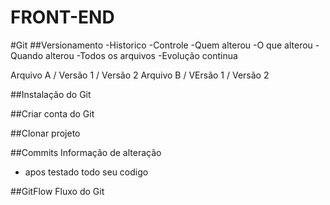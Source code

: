 # FRONT-END

#Git 
##Versionamento
-Historico
-Controle 
-Quem alterou
-O que alterou
-Quando alterou
-Todos os arquivos
-Evolução continua

Arquivo A / Versão 1 / Versão 2
Arquivo B / VErsão 1 / Versão 2

##Instalação do Git

##Criar conta do Git

##Clonar projeto

##Commits
Informação de alteração
- apos testado todo seu codigo

##GitFlow
Fluxo do Git
